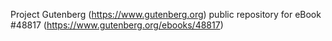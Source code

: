 Project Gutenberg (https://www.gutenberg.org) public repository for eBook #48817 (https://www.gutenberg.org/ebooks/48817)
